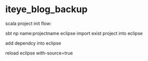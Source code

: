 # iteye_blog_backup
scala project init flow:


sbt
np name:projectname
eclipse
import exist project into eclipse

add dependcy into eclipse

reload
eclipse with-source=true

